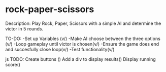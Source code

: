 # rock-paper-scissors
Description: Play Rock, Paper, Scissors with a simple AI and determine the victor in 5 rounds.


TO-DO:
-Set up Variables (v/)
-Make AI choose between the three options (v/)
-Loop gameplay until victor is chosen(v/)
-Ensure the game does end and succesfully close loop(v/)
-Test functionality(v/)

js TODO:
Create buttons ()
Add a div to display results()
Display running score()



